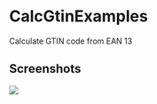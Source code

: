 # CalcGtinExamples
Calculate GTIN code from EAN 13

## Screenshots
![](Assets/PopupMenu.png?raw=true)
